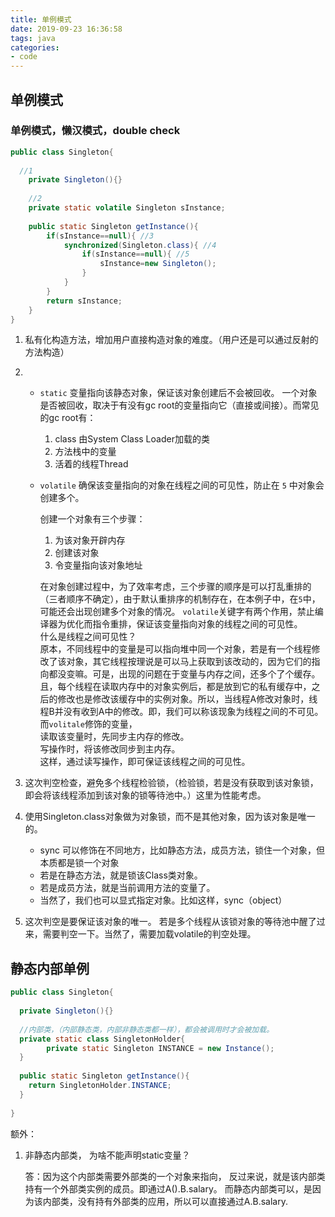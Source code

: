 ```yaml
---
title: 单例模式
date: 2019-09-23 16:36:58
tags: java 
categories:
- code
---
```

## 单例模式



### 单例模式，懒汉模式，double check

```java
public class Singleton{
	
  //1
	private Singleton(){}
	
	//2
	private static volatile Singleton sInstance;
	
	public static Singleton getInstance(){
		if(sInstance==null){ //3
			synchronized(Singleton.class){ //4
				if(sInstance==null){ //5
					sInstance=new Singleton();
				}
			}
		}
		return sInstance;
	}
}
```



1. 私有化构造方法，增加用户直接构造对象的难度。（用户还是可以通过反射的方法构造）

2. - `static` 变量指向该静态对象，保证该对象创建后不会被回收。  一个对象是否被回收，取决于有没有gc root的变量指向它（直接或间接）。而常见的gc root有：

     1. class 由System Class Loader加载的类
     2. 方法栈中的变量
     3. 活着的线程Thread

   - `volatile`  确保该变量指向的对象在线程之间的可见性，防止在 `5` 中对象会创建多个。

     创建一个对象有三个步骤：

     1. 为该对象开辟内存
     2. 创建该对象
     3. 令变量指向该对象地址  

     在对象创建过程中，为了效率考虑，三个步骤的顺序是可以打乱重排的（三者顺序不确定），由于默认重排序的机制存在，在本例子中，在`5`中，可能还会出现创建多个对象的情况。
     `volatile`关键字有两个作用，禁止编译器为优化而指令重排，保证该变量指向对象的线程之间的可见性。  
     什么是线程之间可见性？  
     原本，不同线程中的变量是可以指向堆中同一个对象，若是有一个线程修改了该对象，其它线程按理说是可以马上获取到该改动的，因为它们的指向都没变嘛。可是，出现的问题在于变量与内存之间，还多个了个缓存。且，每个线程在读取内存中的对象实例后，都是放到它的私有缓存中，之后的修改也是修改该缓存中的实例对象。所以，当线程A修改对象时，线程B并没有收到A中的修改。即，我们可以称该现象为线程之间的不可见。  
     而`volitale`修饰的变量，  
     读取该变量时，先同步主内存的修改。  
     写操作时，将该修改同步到主内存。  
     这样，通过读写操作，即可保证该线程之间的可见性。

3. 这次判空检查，避免多个线程检验锁，（检验锁，若是没有获取到该对象锁，即会将该线程添加到该对象的锁等待池中。）这里为性能考虑。

4. 使用Singleton.class对象做为对象锁，而不是其他对象，因为该对象是唯一的。

   - sync 可以修饰在不同地方，比如静态方法，成员方法，锁住一个对象，但本质都是锁一个对象
   - 若是在静态方法，就是锁该Class类对象。
   - 若是成员方法，就是当前调用方法的变量了。
   - 当然了，我们也可以显式指定对象。比如这样，sync（object）

5. 这次判空是要保证该对象的唯一。 若是多个线程从该锁对象的等待池中醒了过来，需要判空一下。当然了，需要加载volatile的判空处理。



## 静态内部单例

```java
public class Singleton{
  
  private Singleton(){}
  
  //内部类，（内部静态类，内部非静态类都一样），都会被调用时才会被加载。
  private static class SingletonHolder{
    	private static Singleton INSTANCE = new Instance();
  }
  
  public static Singleton getInstance(){
    return SingletonHolder.INSTANCE;
  }
  
}
```



额外：

1. 非静态内部类， 为啥不能声明static变量？

   答：因为这个内部类需要外部类的一个对象来指向， 反过来说，就是该内部类持有一个外部类实例的成员。即通过A().B.salary。 
   而静态内部类可以，是因为该内部类，没有持有外部类的应用，所以可以直接通过A.B.salary.

